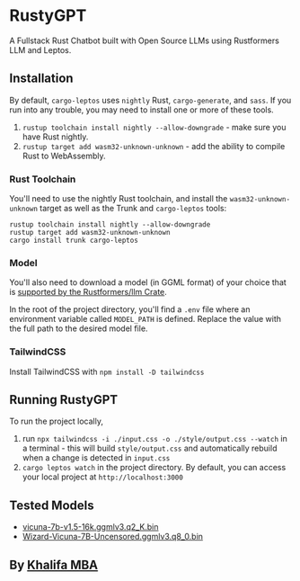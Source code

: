 # RustyGPT

A Fullstack Rust Chatbot built with Open Source LLMs using Rustformers LLM and Leptos.

## Installation

By default, `cargo-leptos` uses `nightly` Rust, `cargo-generate`, and `sass`. If you run into any trouble, you may need to install one or more of these tools.

1. `rustup toolchain install nightly --allow-downgrade` - make sure you have Rust nightly.
2. `rustup target add wasm32-unknown-unknown` - add the ability to compile Rust to WebAssembly.

### Rust Toolchain

You'll need to use the nightly Rust toolchain, and install the `wasm32-unknown-unknown` target as well as the Trunk and `cargo-leptos` tools:

```
rustup toolchain install nightly --allow-downgrade
rustup target add wasm32-unknown-unknown
cargo install trunk cargo-leptos
```

### Model

You'll also need to download a model (in GGML format) of your choice that is [supported by the Rustformers/llm Crate](https://huggingface.co/models?search=ggml).

In the root of the project directory, you'll find a `.env` file where an environment variable called `MODEL_PATH` is defined. Replace the value with the full path to the desired model file.

### TailwindCSS

Install TailwindCSS with `npm install -D tailwindcss`

## Running RustyGPT

To run the project locally, 
1. run `npx tailwindcss -i ./input.css -o ./style/output.css --watch` in a terminal - this will build `style/output.css` and automatically rebuild when a change is detected in `input.css`
2. `cargo leptos watch` in the project directory.
By default, you can access your local project at `http://localhost:3000`


## Tested Models

* [vicuna-7b-v1.5-16k.ggmlv3.q2_K.bin](https://huggingface.co/TheBloke/Wizard-Vicuna-7B-Uncensored-GGML)
* [Wizard-Vicuna-7B-Uncensored.ggmlv3.q8_0.bin](https://huggingface.co/TheBloke/Wizard-Vicuna-7B-Uncensored-GGML)

## By [Khalifa MBA](https://github.com/alfellati)
